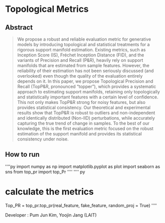 # Topological Metrics

## Abstract
> We propose a robust and reliable evaluation metric for generative models by
introducing topological and statistical treatments for a rigorous support manifold
estimation. Existing metrics, such as Inception Score (IS), Fréchet Inception
Distance (FID), and the variants of Precision and Recall (P&R), heavily
rely on support manifolds that are estimated from sample features. However, the
reliability of their estimation has not been seriously discussed (and overlooked)
even though the quality of the evaluation entirely depends on it. In this paper, we
propose Topological Precision and Recall (TopP&R, pronounced “topper”), which
provides a systematic approach to estimating support manifolds, retaining only
topologically and statistically important features with a certain level of confidence.
This not only makes TopP&R strong for noisy features, but also provides statistical
consistency. Our theoretical and experimental results show that TopP&R is robust
to outliers and non-independent and identically distributed (Non-IID) perturbations,
while accurately capturing the true trend of change in samples. To the best of our
knowledge, this is the first evaluation metric focused on the robust estimation of
the support manifold and provides its statistical consistency under noise.


## How to run
''''py
import numpy as np
import matplotlib.pyplot as plot
import seaborn as sns
from top_pr import top_Pr
''''
'''' py
# calculate the metrics
Top_PR = top_pr.top_pr(real_feature, fake_feature, random_proj = True)
''''

Developer : Pum Jun Kim, Yoojin Jang (LAIT)
